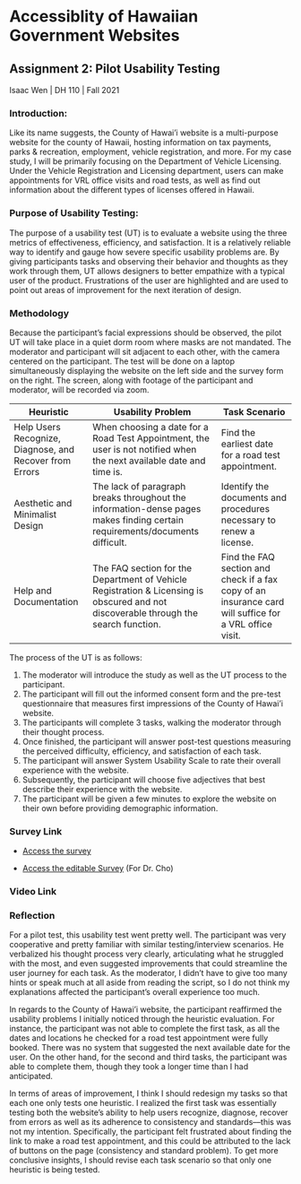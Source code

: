 # Accessiblity of Hawaiian Government Websites

## Assignment 2: Pilot Usability Testing

Isaac Wen | DH 110 | Fall 2021

### Introduction:
Like its name suggests, the County of Hawai’i website is a multi-purpose website for the county of Hawaii, hosting information on tax payments, parks & recreation, employment, vehicle registration, and more. For my case study, I will be primarily focusing on the Department of Vehicle Licensing. Under the Vehicle Registration and Licensing department, users can make appointments for VRL office visits and road tests, as well as find out information about the different types of licenses offered in Hawaii.

### Purpose of Usability Testing:
The purpose of a usability test (UT) is to evaluate a website using the three metrics of effectiveness, efficiency, and satisfaction. It is a relatively reliable way to identify and gauge how severe specific usability problems are. By giving participants tasks and observing their behavior and thoughts as they work through them, UT allows designers to better empathize with a typical user of the product. Frustrations of the user are highlighted and are used to point out areas of improvement for the next iteration of design.

### Methodology
Because the participant’s facial expressions should be observed, the pilot UT will take place in a quiet dorm room where masks are not mandated. The moderator and participant will sit adjacent to each other, with the camera centered on the participant. The test will be done on a laptop simultaneously displaying the website on the left side and the survey form on the right. The screen, along with footage of the participant and moderator, will be recorded via zoom. 

| Heuristic | Usability Problem | Task Scenario |
|---|---|---|
| Help Users Recognize, Diagnose, and Recover from Errors | When choosing a date for a Road Test Appointment, the user is not notified when the next available date and time is. | Find the earliest date for a road test appointment. |
| Aesthetic and Minimalist Design | The lack of paragraph breaks throughout the information-dense pages makes finding certain requirements/documents difficult. | Identify the documents and procedures necessary to renew a license. |
| Help and Documentation | The FAQ section for the Department of Vehicle Registration & Licensing is obscured and not discoverable through the search function. | Find the FAQ section and check if a fax copy of an insurance card will suffice for a VRL office visit. |

The process of the UT is as follows:
1. The moderator will introduce the study as well as the UT process to the participant.
2. The participant will fill out the informed consent form and the pre-test questionnaire that measures first impressions of the County of Hawai’i website.
3. The participants will complete 3 tasks, walking the moderator through their thought process.
4. Once finished, the participant will answer post-test questions measuring the perceived difficulty, efficiency, and satisfaction of each task.
5. The participant will answer System Usability Scale to rate their overall experience with the website.
6. Subsequently, the participant will choose five adjectives that best describe their experience with the website.
7. The participant will be given a few minutes to explore the website on their own before providing demographic information.

### Survey Link
* [Access the survey](https://forms.gle/avpPdBceoD4hH6taA)

* [Access the editable Survey](https://docs.google.com/forms/d/1x4ZhF0YKrnfQJhJdr0GG28QtPcINdVsQWUkUgXMIsDA/edit?usp=sharing) (For Dr. Cho) 

### Video Link

### Reflection
For a pilot test, this usability test went pretty well. The participant was very cooperative and pretty familiar with similar testing/interview scenarios. He verbalized his thought process very clearly, articulating what he struggled with the most, and even suggested improvements that could streamline the user journey for each task. As the moderator, I didn’t have to give too many hints or speak much at all aside from reading the script, so I do not think my explanations affected the participant’s overall experience too much. 

In regards to the County of Hawai’i website, the participant reaffirmed the usability problems I initially noticed through the heuristic evaluation.  For instance, the participant was not able to complete the first task, as all the dates and locations he checked for a road test appointment were fully booked. There was no system that suggested the next available date for the user. On the other hand, for the second and third tasks, the participant was able to complete them, though they took a longer time than I had anticipated.

In terms of areas of improvement, I think I should redesign my tasks so that each one only tests one heuristic. I realized the first task was essentially testing both the website’s ability to help users recognize, diagnose, recover from errors as well as its adherence to consistency and standards––this was not my intention. Specifically, the participant felt frustrated about finding the link to make a road test appointment, and this could be attributed to the lack of buttons on the page (consistency and standard problem). To get more conclusive insights, I should revise each task scenario so that only one heuristic is being tested.

